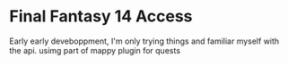 # Final Fantasy 14 Access
Early early deveboppment, I'm only trying things and familiar myself with the api.
usimg part of mappy plugin for quests